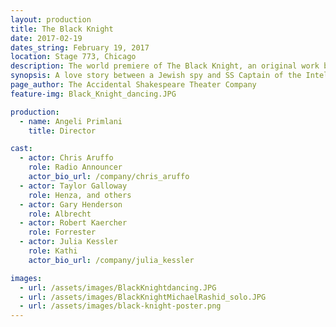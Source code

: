 ```yaml
---
layout: production
title: The Black Knight
date: 2017-02-19
dates_string: February 19, 2017
location: Stage 773, Chicago
description: The world premiere of The Black Knight, an original work by the Accidental Shakespeare Theater Company's Artistic Director, Angeli Primlani.
synopsis: A love story between a Jewish spy and SS Captain of the Intelligence Division set in Prague during the height of the Nazi occupation during World War II. This world premiere play by Angeli Primlani was performed as a staged reading.
page_author: The Accidental Shakespeare Theater Company
feature-img: Black_Knight_dancing.JPG

production:
  - name: Angeli Primlani
    title: Director

cast:
  - actor: Chris Aruffo
    role: Radio Announcer
    actor_bio_url: /company/chris_aruffo
  - actor: Taylor Galloway
    role: Henza, and others
  - actor: Gary Henderson
    role: Albrecht
  - actor: Robert Kaercher
    role: Forrester
  - actor: Julia Kessler
    role: Kathi
    actor_bio_url: /company/julia_kessler

images:
  - url: /assets/images/BlackKnightdancing.JPG
  - url: /assets/images/BlackKnightMichaelRashid_solo.JPG
  - url: /assets/images/black-knight-poster.png
---
```

